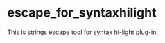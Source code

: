 escape_for_syntaxhilight
========================

This is strings escape tool for syntax hi-light plug-in.
